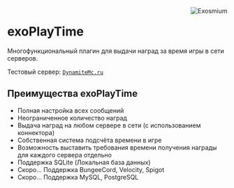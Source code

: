 <img src="https://avatars.githubusercontent.com/u/59437511?s=80&v=4" alt="Exosmium" align="right">

# exoPlayTime

Многофункциональный плагин для выдачи наград за время игры в сети серверов.

Тестовый сервер: [``DynamiteMc.ru``](https://hotmc.ru/minecraft-server-230011)

## Преимущества exoPlayTime

- Полная настройка всех сообщений
- Неограниченное количество наград
- Выдача наград на любом сервере в сети (с использованием коннектора)
- Собственная система подсчёта времени в игре
- Возможность выставить требования времени получения награды для каждого сервера отдельно
- Поддержка SQLite (Локальная база данных)
- Скоро... Поддержка BungeeCord, Velocity, Spigot
- Скоро... Поддержка MySQL, PostgreSQL
